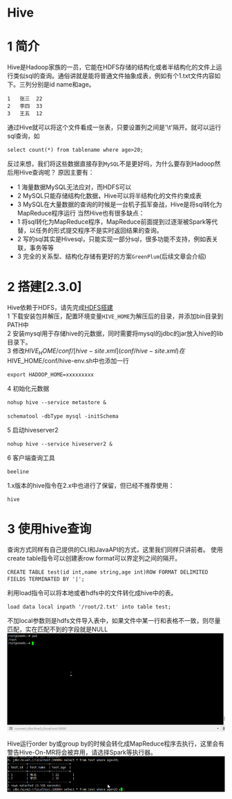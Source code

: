 # Hive
# 1 简介
Hive是Hadoop家族的一员，它能在HDFS存储的结构化或者半结构化的文件上运行类似sql的查询。通俗讲就是能将普通文件抽象成表，例如有个1.txt文件内容如下。三列分别是id name和age。
```
1	张三	22
2	李四	33
3	王五	12
```
通过Hive就可以将这个文件看成一张表，只要设置列之间是'\t'隔开。就可以运行sql查询，如
```
select count(*) from tablename where age>20;
```
反过来想，我们将这些数据直接存到`MySQL`不是更好吗，为什么要存到Hadoop然后用Hive查询呢？
原因主要有：
- 1 海量数据MySQL无法应对，而HDFS可以
- 2 MySQL只能存储结构化数据，Hive可以将半结构化的文件约束成表
- 3 MySQL在大量数据的查询的时候是一台机子孤军奋战，Hive是将sql转化为MapReduce程序运行
当然Hive也有很多缺点：
- 1 将sql转化为MapReduce程序，MapReduce前面提到过逐渐被Spark等代替，以任务的形式提交程序不是实时返回结果的查询。
- 2 写的sql其实是Hivesql，只能实现一部分sql，很多功能不支持，例如表关联，事务等等
- 3 完全的关系型、结构化存储有更好的方案`GreenPlum`(后续文章会介绍)
# 2 搭建[2.3.0]
Hive依赖于HDFS，请先完成[HDFS搭建](Hadoop.md)  
1 下载安装包并解压，配置环境变量`HIVE_HOME`为解压后的目录，并添加bin目录到PATH中  
2 安装mysql用于存储hive的元数据，同时需要将mysql的jdbc的jar放入hive的lib目录下。  
3 修改$HIVE_HOME/conf/[hive-site.xml](conf/hive-site.xml)  
在$HIVE_HOME/conf/hive-env.sh中也添加一行
```
export HADOOP_HOME=xxxxxxxxx
```
4 初始化元数据
```shell
nohup hive --service metastore &

schematool -dbType mysql -initSchema
```
5 启动hiveserver2
```shell
nohup hive --service hiveserver2 &
```
6 客户端查询工具
```
beeline
```
1.x版本的hive指令在2.x中也进行了保留，但已经不推荐使用：
```
hive
```
# 3 使用hive查询
查询方式同样有自己提供的CLI和JavaAPI的方式，这里我们同样只讲前者。
使用create table指令可以创建表row format可以界定列之间的隔开。
```
CREATE TABLE test(id int,name string,age int)ROW FORMAT DELIMITED FIELDS TERMINATED BY '|';
```
利用load指令可以将本地或者hdfs中的文件转化成hive中的表。
```
load data local inpath '/root/2.txt' into table test;
```
不加local参数则是hdfs文件导入表中，如果文件中某一行和表格不一致，则尽量匹配，实在匹配不到的字段就是NULL
![image](img/hive.gif)

Hive运行order by或group by的时候会转化成MapReduce程序去执行，这里会有警告Hive-On-MR将会被弃用，请选择Spark等执行器。
![image](img/hive2.gif)
